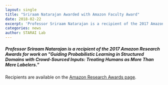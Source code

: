 ```yaml
---
layout: single
title: "Sriraam Natarajan Awarded with Amazon Faculty Award"
date: 2018-02-22
excerpt: 'Professor Sriraam Natarajan is a recipient of the 2017 Amazon Research Awards for work on "Guiding Probabilistic Learning in Structured Domains with Crowd-Sourced Inputs: Treating Humans as More Than Mere Labelers."'
categories: news
author: STARAI Lab
---
```


##### Professor Sriraam Natarajan is a recipient of the 2017 Amazon Research Awards for work on "Guiding Probabilistic Learning in Structured Domains with Crowd-Sourced Inputs: Treating Humans as More Than Mere Labelers."  

Recipients are available on the [Amazon Research Awards page](https://ara.amazon-ml.com/recipients/#2017).

